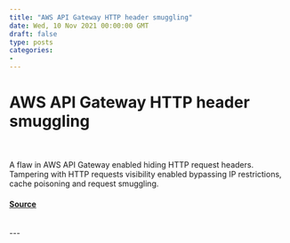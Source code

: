 ```yaml
---
title: "AWS API Gateway HTTP header smuggling"
date: Wed, 10 Nov 2021 00:00:00 GMT
draft: false
type: posts
categories: 
- 
---
```

# AWS API Gateway HTTP header smuggling

<br/>

<br/>
A flaw in AWS API Gateway enabled hiding HTTP request headers. Tampering with HTTP requests visibility enabled bypassing IP restrictions, cache poisoning and request smuggling.

#### [Source](https://www.cloudvulndb.org/aws-api-gw-smuggling)

<br/>
---
